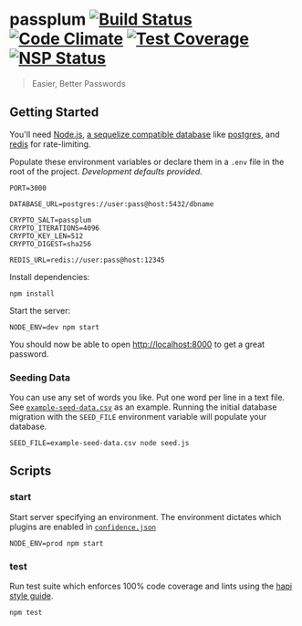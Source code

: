 # passplum [![Build Status](https://travis-ci.org/maxbeatty/passplum.svg)](https://travis-ci.org/maxbeatty/passplum) [![Code Climate](https://codeclimate.com/github/maxbeatty/passplum/badges/gpa.svg)](https://codeclimate.com/github/maxbeatty/passplum) [![Test Coverage](https://codeclimate.com/github/maxbeatty/passplum/badges/coverage.svg)](https://codeclimate.com/github/maxbeatty/passplum) [![NSP Status](https://nodesecurity.io/orgs/maxbeatty/projects/9a81a166-ba71-405c-967f-9e02d791f241/badge)](https://nodesecurity.io/orgs/maxbeatty/projects/9a81a166-ba71-405c-967f-9e02d791f241)

> Easier, Better Passwords

## Getting Started

You'll need [Node.js](https://nodejs.org/en/), [a sequelize compatible database](http://sequelize.readthedocs.org/en/latest/docs/getting-started/#installation) like [postgres](www.postgresql.org), and [redis](http://redis.io/) for rate-limiting.

Populate these environment variables or declare them in a `.env` file in the root of the project. _Development defaults provided._

```
PORT=3000

DATABASE_URL=postgres://user:pass@host:5432/dbname

CRYPTO_SALT=passplum
CRYPTO_ITERATIONS=4096
CRYPTO_KEY_LEN=512
CRYPTO_DIGEST=sha256

REDIS_URL=redis://user:pass@host:12345
```

Install dependencies:

```
npm install
```

Start the server:

```
NODE_ENV=dev npm start
```

You should now be able to open [http://localhost:8000](http://localhost:8000) to get a great password.

### Seeding Data

You can use any set of words you like. Put one word per line in a text file. See [`example-seed-data.csv`](https://github.com/maxbeatty/passplum/blob/master/example-seed-data.csv) as an example. Running the initial database migration with the `SEED_FILE` environment variable will populate your database.

```
SEED_FILE=example-seed-data.csv node seed.js
```

## Scripts

### start

Start server specifying an environment. The environment dictates which plugins are enabled in [`confidence.json`](https://github.com/maxbeatty/passplum/blob/master/confidence.json)

```
NODE_ENV=prod npm start
```

### test

Run test suite which enforces 100% code coverage and lints using the [hapi style guide](https://github.com/continuationlabs/eslint-plugin-hapi).

```
npm test
```

